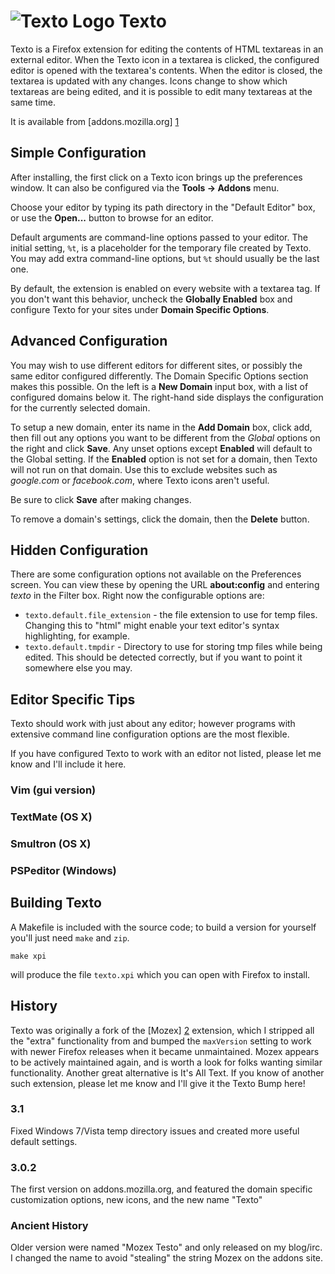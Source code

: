 # ![Texto Logo](http://hopson.ws/texto/icon.png) Texto


Texto is a Firefox extension for editing the contents of HTML textareas in an
external editor.  When the Texto icon in a textarea is clicked, the configured
editor is opened with the textarea's contents.  When the editor is closed, the
textarea is updated with any changes.  Icons change to show which textareas are
being edited, and it is possible to edit many textareas at the same time.

It is available from [addons.mozilla.org] [1]

## Simple Configuration

After installing, the first click on a Texto icon brings up the preferences
window.  It can also be configured via the **Tools -> Addons** menu.

Choose your editor by typing its path directory in the "Default Editor" box, or
use the **Open...** button to browse for an editor.

Default arguments are command-line options passed to your editor.  The initial
setting, `%t`, is a placeholder for the temporary file created by Texto.  You may
add extra command-line options, but `%t` should usually be the last one.

By default, the extension is enabled on every website with a textarea tag.
If you don't want this behavior, uncheck the **Globally Enabled** box and
configure Texto for your sites under **Domain Specific Options**.

## Advanced Configuration

You may wish to use different editors for different sites, or possibly the same
editor configured differently.  The Domain Specific Options section makes this
possible.  On the left is a **New Domain** input box, with a list of configured
domains below it.  The right-hand side displays the configuration for the
currently selected domain.

To setup a new domain, enter its name in the **Add Domain** box, click add, then
fill out any options you want to be different from the *Global* options on the
right and click **Save**.  Any unset options except **Enabled** will default to the
Global setting.  If the **Enabled** option is not set for a domain, then Texto
will not run on that domain.  Use this to exclude websites such as *google.com*
or *facebook.com*, where Texto icons aren't useful.

Be sure to click **Save** after making changes.

To remove a domain's settings, click the domain, then the **Delete** button.

## Hidden Configuration

There are some configuration options not available on the Preferences screen.
You can view these by opening the URL **about:config** and entering *texto* in
the Filter box.  Right now the configurable options are:

* `texto.default.file_extension` - the file extension to use for temp files.
  Changing this to "html" might enable your text editor's syntax highlighting,
  for example.
* `texto.default.tmpdir` - Directory to use for storing tmp files while being
  edited.  This should be detected correctly, but if you want to point it
  somewhere else you may.

## Editor Specific Tips

Texto should work with just about any editor; however programs with extensive
command line configuration options are the most flexible.

If you have configured Texto to work with an editor not listed, please let me
know and I'll include it here.

### Vim (gui version)
### TextMate (OS X)
### Smultron (OS X)
### PSPeditor (Windows)

## Building Texto ##

A Makefile is included with the source code; to build a version for yourself you'll just need `make` and `zip`.

    make xpi

will produce the file `texto.xpi` which you can open with Firefox to install.

## History
Texto was originally a fork of the [Mozex] [2] extension, which I stripped all the
"extra" functionality from and bumped the `maxVersion` setting to work with
newer Firefox releases when it became unmaintained.  Mozex appears to be
actively maintained again, and is worth a look for folks wanting similar
functionality.  Another great alternative is It's All Text.  If you know of
another such extension, please let me know and I'll give it the Texto Bump
here!

### 3.1

Fixed Windows 7/Vista temp directory issues and created more useful default
settings.

### 3.0.2

The first version on addons.mozilla.org, and featured the domain specific
customization options, new icons, and the new name "Texto"

### Ancient History

Older version were named "Mozex Testo" and only released on my blog/irc.  I
changed the name to avoid "stealing" the string Mozex on the addons site.

[1]: https://addons.mozilla.org/firefox/addon/73747 "Texto on AMO"
[2]: http://mozex.mozdev.org/ "Mozex"



<!-- vim:set syntax=mkd ts=4 sw=4 sts=4 expandtab: -->
